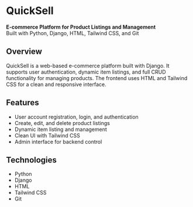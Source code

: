 # QuickSell

**E-commerce Platform for Product Listings and Management**  
Built with Python, Django, HTML, Tailwind CSS, and Git

## Overview

QuickSell is a web-based e-commerce platform built with Django. It supports user authentication, dynamic item listings, and full CRUD functionality for managing products. The frontend uses HTML and Tailwind CSS for a clean and responsive interface.

## Features

- User account registration, login, and authentication
- Create, edit, and delete product listings
- Dynamic item listing and management
- Clean UI with Tailwind CSS
- Admin interface for backend control

## Technologies

- Python  
- Django  
- HTML  
- Tailwind CSS  
- Git
